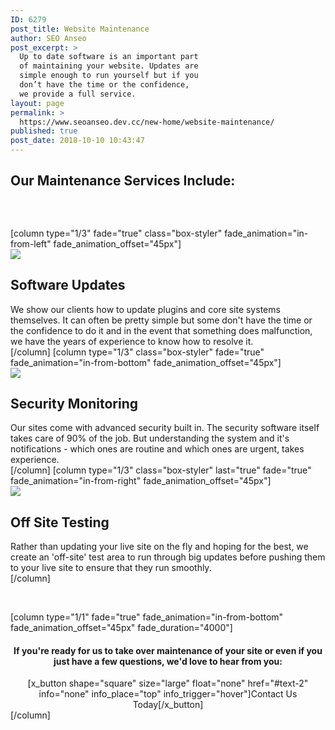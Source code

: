 ```yaml
---
ID: 6279
post_title: Website Maintenance
author: SEO Anseo
post_excerpt: >
  Up to date software is an important part
  of maintaining your website. Updates are
  simple enough to run yourself but if you
  don’t have the time or the confidence,
  we provide a full service.
layout: page
permalink: >
  https://www.seoanseo.dev.cc/new-home/website-maintenance/
published: true
post_date: 2018-10-10 10:43:47
---
```

<div class="center">
<h2>Our Maintenance Services Include:</h2>
</div>
<div class="color marg-top-bot">
<div id="x-section-1" class="lesser-width x-section" style="margin: 0px; padding: 45px 0px 0px; background-color: transparent;">[column type="1/3" fade="true" class="box-styler" fade_animation="in-from-left" fade_animation_offset="45px"]
<div id="seo" class="center">
<div class="bigicon wpmaint"><img src="https://www.seoanseo.dev.cc/wp-content/uploads/2018/11/SEO-CAD-ICONS_maint.png"></div>
<h2>Software
Updates</h2>
We show our clients how to update plugins and core site systems themselves. It can often be pretty simple but some don't have the time or the confidence to do it and in the event that something does malfunction, we have the years of experience to know how to resolve it.

</div>
[/column]
[column type="1/3" class="box-styler" fade="true" fade_animation="in-from-bottom" fade_animation_offset="45px"]
<div class="center">
<div class="bigicon security"><img src="https://www.seoanseo.dev.cc/wp-content/uploads/2018/11/2SEO-CAD-ICONS_security.png"></div>
<h2>Security
Monitoring</h2>
Our sites come with advanced security built in. The security software itself takes care of 90% of the job. But understanding the system and it's notifications - which ones are routine and which ones are urgent, takes experience.

</div>
[/column]
[column type="1/3" class="box-styler" last="true" fade="true" fade_animation="in-from-right" fade_animation_offset="45px"]
<div class="center">
<div class="bigicon offsite"><img src="https://www.seoanseo.dev.cc/wp-content/uploads/2018/11/SEO-CAD-ICONS_offsite.png"></div>
<h2>Off Site
Testing</h2>
Rather than updating your live site on the fly and hoping for the best, we create an 'off-site' test area to run through big updates before pushing them to your live site to ensure that they run smoothly.

</div>
[/column]

</div>
</div>
<div id="x-section-1" class="lesser-width x-section" style="margin: 0px; padding: 45px 0px; background-color: transparent;">[column type="1/1" fade="true" fade_animation="in-from-bottom" fade_animation_offset="45px" fade_duration="4000"]
<center>
<h4 class="nocap">If you're ready for us to take over maintenance of your site or even if you just have a few questions, we'd love to hear from you:</h4>
[x_button shape="square" size="large" float="none" href="#text-2" info="none" info_place="top" info_trigger="hover"]Contact Us Today[/x_button]

</center>[/column]</div>